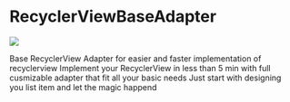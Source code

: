 # RecyclerViewBaseAdapter
[![](https://jitpack.io/v/Galoomba/RecyclerViewBaseAdapter.svg)](https://jitpack.io/#Galoomba/RecyclerViewBaseAdapter)

Base RecyclerView Adapter for easier and faster implementation of recyclerview 
Implement your RecyclerView in less than 5 min with full cusmizable adapter that fit all your basic needs
Just start with designing you list item and let the magic happend 
